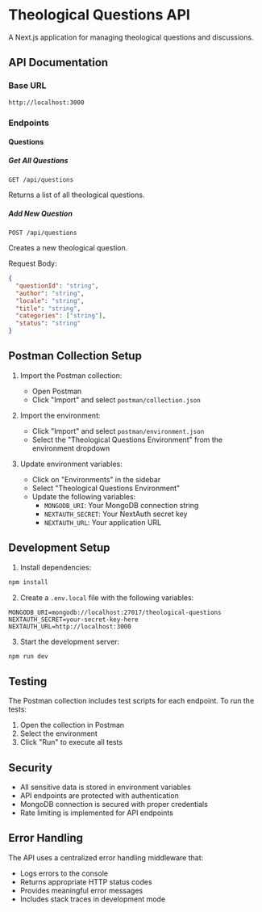 # Theological Questions API

A Next.js application for managing theological questions and discussions.

## API Documentation

### Base URL
```
http://localhost:3000
```

### Endpoints

#### Questions

##### Get All Questions
```
GET /api/questions
```
Returns a list of all theological questions.

##### Add New Question
```
POST /api/questions
```
Creates a new theological question.

Request Body:
```json
{
  "questionId": "string",
  "author": "string",
  "locale": "string",
  "title": "string",
  "categories": ["string"],
  "status": "string"
}
```

## Postman Collection Setup

1. Import the Postman collection:
   - Open Postman
   - Click "Import" and select `postman/collection.json`

2. Import the environment:
   - Click "Import" and select `postman/environment.json`
   - Select the "Theological Questions Environment" from the environment dropdown

3. Update environment variables:
   - Click on "Environments" in the sidebar
   - Select "Theological Questions Environment"
   - Update the following variables:
     - `MONGODB_URI`: Your MongoDB connection string
     - `NEXTAUTH_SECRET`: Your NextAuth secret key
     - `NEXTAUTH_URL`: Your application URL

## Development Setup

1. Install dependencies:
```bash
npm install
```

2. Create a `.env.local` file with the following variables:
```
MONGODB_URI=mongodb://localhost:27017/theological-questions
NEXTAUTH_SECRET=your-secret-key-here
NEXTAUTH_URL=http://localhost:3000
```

3. Start the development server:
```bash
npm run dev
```

## Testing

The Postman collection includes test scripts for each endpoint. To run the tests:

1. Open the collection in Postman
2. Select the environment
3. Click "Run" to execute all tests

## Security

- All sensitive data is stored in environment variables
- API endpoints are protected with authentication
- MongoDB connection is secured with proper credentials
- Rate limiting is implemented for API endpoints

## Error Handling

The API uses a centralized error handling middleware that:
- Logs errors to the console
- Returns appropriate HTTP status codes
- Provides meaningful error messages
- Includes stack traces in development mode
